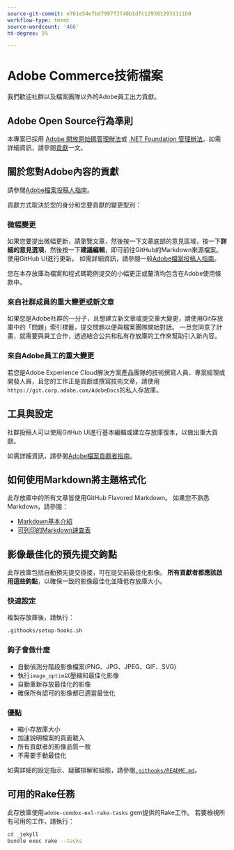 ```yaml
---
source-git-commit: e761e54e7bd7997f3f40b1dfc1293012931111b0
workflow-type: tm+mt
source-wordcount: '466'
ht-degree: 5%

---
```

# Adobe Commerce技術檔案

我們歡迎社群以及檔案團隊以外的Adobe員工出力貢獻。

## Adobe Open Source行為準則

本專案已採用 [Adobe 開放原始碼管理辦法](code-of-conduct.md)或 [.NET Foundation 管理辦法](https://dotnetfoundation.org/code-of-conduct)。如需詳細資訊，請參閱[貢獻](contributing.md)一文。

## 關於您對Adobe內容的貢獻

請參閱[Adobe檔案投稿人指南](https://experienceleague.adobe.com/docs/contributor/contributor-guide/introduction.html?lang=zh-Hant)。

貢獻方式取決於您的身分和您要貢獻的變更型別：

### 微幅變更

如果您要提出微幅更新，請瀏覽文章，然後按一下文章底部的意見區域，按一下&#x200B;**詳細的意見選項**，然後按一下&#x200B;**建議編輯**，即可前往GitHub的Markdown來源檔案。 使用GitHub UI進行更新。 如需詳細資訊，請參閱一般[Adobe檔案投稿人指南](https://experienceleague.adobe.com/docs/contributor/contributor-guide/introduction.html?lang=zh-Hant)。

您在本存放庫為檔案和程式碼範例提交的小幅更正或釐清均包含在Adobe使用條款中。

### 來自社群成員的重大變更或新文章

如果您是Adobe社群的一分子，且想建立新文章或提交重大變更，請使用Git存放庫中的「問題」索引標籤，提交問題以便與檔案團隊開始對話。 一旦您同意了計畫，就需要與員工合作，透過結合公共和私有存放庫的工作來幫助引入新內容。

### 來自Adobe員工的重大變更

若您是Adobe Experience Cloud解決方案產品團隊的技術撰寫人員、專案經理或開發人員，且您的工作正是貢獻或撰寫技術文章，請使用`https://git.corp.adobe.com/AdobeDocs`的私人存放庫。

## 工具與設定

社群投稿人可以使用GitHub UI進行基本編輯或建立存放庫復本，以做出重大貢獻。

如需詳細資訊，請參閱[Adobe檔案貢獻者指南](https://experienceleague.adobe.com/docs/contributor/contributor-guide/introduction.html?lang=zh-Hant)。

## 如何使用Markdown將主題格式化

此存放庫中的所有文章皆使用GitHub Flavored Markdown。 如果您不熟悉Markdown，請參閱：

- [Markdown基本介紹](https://help.github.com/articles/getting-started-with-writing-and-formatting-on-github/)
- [可列印的Markdown速查表](https://guides.github.com/pdfs/markdown-cheatsheet-online.pdf)

## 影像最佳化的預先提交鉤點

此存放庫包括自動預先提交掛接，可在提交前最佳化影像。 **所有貢獻者都應該啟用這些鉤點**，以確保一致的影像最佳化並降低存放庫大小。

### 快速設定

複製存放庫後，請執行：

```bash
.githooks/setup-hooks.sh
```

### 鉤子會做什麼

- 自動偵測分階段影像檔案(PNG、JPG、JPEG、GIF、SVG)
- 執行`image_optim`以壓縮和最佳化影像
- 自動重新存放最佳化的影像
- 確保所有認可的影像都已適當最佳化

### 優點

- 縮小存放庫大小
- 加速說明檔案的頁面載入
- 所有貢獻者的影像品質一致
- 不需要手動最佳化

如需詳細的設定指示、疑難排解和組態，請參閱[`.githooks/README.md`](.githooks/README.md)。

## 可用的Rake任務

此存放庫使用`adobe-comdox-exl-rake-tasks` gem提供的Rake工作。 若要檢視所有可用的工作，請執行：

```bash
cd _jekyll
bundle exec rake --tasks
```
